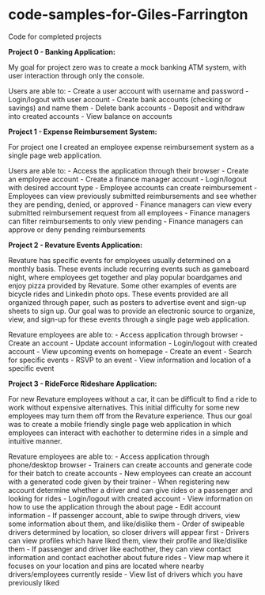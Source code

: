 # code-samples-for-Giles-Farrington
Code for completed projects

**Project 0 - Banking Application:**
	
My goal for project zero was to create a mock banking ATM system, with user interaction through only the console.
	
Users are able to:
	- Create a user account with username and password
	- Login/logout with user account
	- Create bank accounts (checking or savings) and name them
	- Delete bank accounts
	- Deposit and withdraw into created accounts
	- View balance on accounts 

**Project 1 - Expense Reimbursement System:**
	
For project one I created an employee expense reimbursement system as a single page web application. 
	
Users are able to:
	- Access the application through their browser
	- Create an employee account 
	- Create a finance manager account
	- Login/logout with desired account type
	- Employee accounts can create reimbursement 
	- Employees can view previously submitted reimbursements and see whether they are pending, denied, or approved
	- Finance managers can view every submitted reimbursement request from all employees
	- Finance managers can filter reimbursements to only view pending 
	- Finance managers can approve or deny pending reimbursements 

**Project 2 - Revature Events Application:**
	
Revature has specific events for employees usually determined on a monthly basis. 
These events include recurring events such as gameboard night, where employees get together and play popular boardgames 
and enjoy pizza provided by Revature. Some other examples of events are bicycle rides and Linkedin photo ops.
These events provided are all organized through paper, such as posters to advertise event and sign-up sheets to sign up.
Our goal was to provide an electronic source to organize, view, and sign-up for these events through a single page web application.
	
Revature employees are able to:
	- Access application through browser
	- Create an account
	- Update account information
	- Login/logout with created account
	- View upcoming events on homepage
	- Create an event 
	- Search for specific events 
	- RSVP to an event 
	- View information and location of a specific event 
	

**Project 3 - RideForce Rideshare Application:**

For new Revature employees without a car, it can be difficult to find a ride to work without expensive alternatives.
This initial difficulty for some new employees may turn them off from the Revature experience.
Thus our goal was to create a mobile friendly single page web application in which employees can interact with eachother to determine rides in a simple and intuitive manner.
	
Revature employees are able to:
	- Access application through phone/desktop browser
	- Trainers can create accounts and generate code for their batch to create accounts
	- New employees can create an account with a generated code given by their trainer
	- When registering new account determine whether a driver and can give rides or a passenger and looking for rides
	- Login/logout with created account 
	- View information on how to use the application through the about page
	- Edit account information
	- If passenger account, able to swipe through drivers, view some information about them, and like/dislike them
	- Order of swipeable drivers determined by location, so closer drivers will appear first
	- Drivers can view profiles which have liked them, view their profile and like/dislike them
	- If passenger and driver like eachother, they can view contact information and contact eachother about future rides
	- View map where it focuses on your location and pins are located where nearby drivers/employees currently reside
	- View list of drivers which you have previously liked 
		
